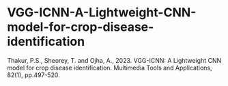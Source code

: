 # VGG-ICNN-A-Lightweight-CNN-model-for-crop-disease-identification
Thakur, P.S., Sheorey, T. and Ojha, A., 2023. VGG-ICNN: A Lightweight CNN model for crop disease identification. Multimedia Tools and Applications, 82(1), pp.497-520.
